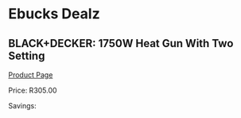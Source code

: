 
# Ebucks Dealz
## BLACK+DECKER: 1750W Heat Gun With Two Setting
[Product Page](https://www.ebucks.com/web/shop/productSelected.do?prodId=373100455&catId=717342768)

Price: R305.00

Savings: 


	